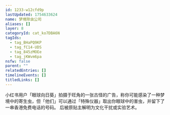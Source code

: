 ```yaml
---
id: 1233-w12cfd9p
lastUpdated: 1754633624
name: 梦境除虫公司
aliases: []
layer: 8
categoryId: cat_ko7DBA6N
tagIds:
  - tag_BHaPQ9KP
  - tag_fC14-UDS
  - tag_845zMOEe
  - tag_jKWvm6pa
nsfw: false
parent: ""
relatedEntries: []
timelineEvents: []
titledLinks: []
---
```


小红书用户「眼球向日葵」拍摄于旺角的一张古怪的广告，称你可能感染了一种梦境中的寄生虫，但「他们」可以通过「特殊仪器」取出你眼球中的害虫，并留下了一串香港免费电话的号码。 后被原贴主解明为文化干扰或实验艺术。